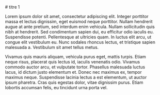 # titre 1

Lorem ipsum dolor sit amet, consectetur adipiscing elit. Integer porttitor massa et lectus dignissim, eget euismod neque porttitor. Nullam hendrerit augue at ante pretium, sed interdum enim vehicula. Nullam sollicitudin quis nibh at hendrerit. Sed condimentum sapien dui, eu efficitur odio iaculis eu. Suspendisse potenti. Pellentesque at ultricies quam. In luctus elit arcu, ut congue elit vestibulum eu. Nunc sodales rhoncus lectus, et tristique sapien malesuada a. Vestibulum sit amet tellus metus.

Vivamus quis mauris aliquam, vehicula purus eget, mattis turpis. Etiam neque risus, placerat quis lectus id, iaculis venenatis odio. Vivamus commodo auctor arcu, et vulputate tortor. Phasellus malesuada luctus lacus, id dictum justo elementum et. Donec nec maximus ex, tempor maximus neque. Suspendisse lacinia lectus a est elementum, ut auctor ipsum pharetra. Cras quis egestas dolor, vitae dignissim purus. Etiam lobortis accumsan felis, eu tincidunt urna porta vel.